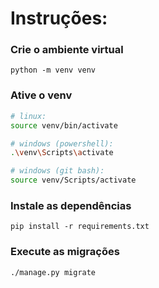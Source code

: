 # Instruções:

### Crie o ambiente virtual

```
python -m venv venv
```

### Ative o venv

```bash
# linux:
source venv/bin/activate

# windows (powershell):
.\venv\Scripts\activate

# windows (git bash):
source venv/Scripts/activate
```

### Instale as dependências

```
pip install -r requirements.txt
```

### Execute as migrações

```
./manage.py migrate
```
